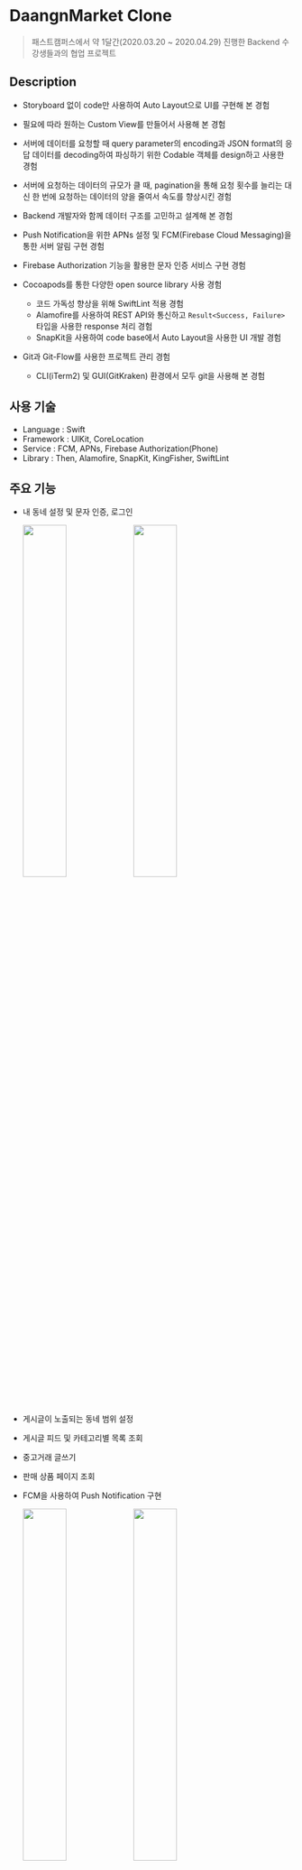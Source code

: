 # DaangnMarket Clone

> 패스트캠퍼스에서 약 1달간(2020.03.20 ~ 2020.04.29) 진행한 Backend 수강생들과의 협업 프로젝트

## Description

- Storyboard 없이 code만 사용하여 Auto Layout으로 UI를 구현해 본 경험
- 필요에 따라 원하는 Custom View를 만들어서 사용해 본 경험
- 서버에 데이터를 요청할 때 query parameter의 encoding과 JSON format의 응답 데이터를 decoding하여 파싱하기 위한 Codable 객체를 design하고 사용한 경험
- 서버에 요청하는 데이터의 규모가 클 때, pagination을 통해 요청 횟수를 늘리는 대신 한 번에 요청하는 데이터의 양을 줄여서 속도를 향상시킨 경험
- Backend 개발자와 함께 데이터 구조를 고민하고 설계해 본 경험
- Push Notification을 위한 APNs 설정 및 FCM(Firebase Cloud Messaging)을 통한 서버 알림 구현 경험
- Firebase Authorization 기능을 활용한 문자 인증 서비스 구현 경험
- Cocoapods를 통한 다양한 open source library 사용 경험
  - 코드 가독성 향상을 위해 SwiftLint 적용 경험
  - Alamofire를 사용하여 REST API와 통신하고 `Result<Success, Failure>` 타입을 사용한 response 처리 경험
  - SnapKit을 사용하여 code base에서 Auto Layout을 사용한 UI 개발 경험

- Git과 Git-Flow를 사용한 프로젝트 관리 경험
  - CLI(iTerm2) 및 GUI(GitKraken) 환경에서 모두 git을 사용해 본 경험

## 사용 기술

- Language : Swift
- Framework : UIKit, CoreLocation
- Service : FCM, APNs, Firebase Authorization(Phone)
- Library : Then, Alamofire, SnapKit, KingFisher, SwiftLint

## 주요 기능

- 내 동네 설정 및 문자 인증, 로그인

  <p>
    <img src="images/townsetting.gif" width="40%">
    <img src="images/auth.gif" width="40%">
  </p>  

- 게시글이 노출되는 동네 범위 설정

- 게시글 피드 및 카테고리별 목록 조회

- 중고거래 글쓰기

- 판매 상품 페이지 조회

- FCM을 사용하여 Push Notification 구현

  <p>
    <img src="images/noti-foreground.gif" width="40%">
    <img src="images/noti-terminate.gif" width="40%">
  </p>  

- 채팅(Backend와 함께 추가 구현 중)

  <p>
    <img src="images/chat.gif" width="40%">
  </p>

  

## 사용 Tool

### 기획

- Wireframe 제작을 위해 Adobe XD 사용

  <p>
    <img src="images/wireframe.png">
  </p>

- App 흐름을 파악하기 위해 Flow Chart 제작. [Miro](https://miro.com)를 사용하여 팀원들과 실시간으로 협업

  <p>
    <img src="images/flowchart.png">
  </p>

  

### 개발

- GUI 툴(GitKraken)을 통해 git을 보다 직관적으로 사용하여 실수를 줄임

  <p>
    <img src="images/gitkraken.png">
  </p

- Postman을 사용하여 backend 팀으로부터 받은 REST API를 테스트

  <p>
    <img src="images/postman.png">
  </p>

### 협업

- Github issue와 project board를 사용하여 팀원별로 맡은 작업과 진행상황을 효율적으로 파악

  <p>
    <img src="images/workboard.png">
  </p>  

- Slack의 web hook 기능을 사용하여 Github issue, pull request 등을 알림으로 받아서 빠르게 대응

  <p>
    <img src="images/webhook.png">
  </p>

- Notion을 사용하여 커뮤니케이션 및 troubleshooting 진행

  <p>
    <img src="images/troubleshooting.png">
  </p>
  

